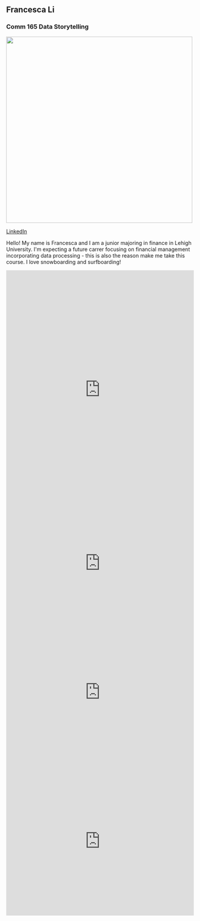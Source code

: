 ## Francesca Li

### Comm 165 Data Storytelling

<img src="https://lh3.googleusercontent.com/-CLTrEuEpES1I5oAHvyFP15VWjq3myQTgBfY-N62AxRtZOykb8XnOoLmESKro1djI2ERZ1gUHsTXX1LoTZ-hqAEpkm08Zn5-CX83qppvgadRMWJ2vth51k9KxAqUB7qtGfYV8bIHTqsmSS73EGmHdU_kyU03K17uBZoYKMJrJtOz5oTC86yw09QldifSxTWnoetBKVzrnWDFSyHjatyUs7IkocsHkmpXXg5ctvSa0PNGO2-1eIXygjnoVf6hEEpFU37hIVtboXe0mgh9YGJrGNBEQ23C8rxfzKM56N2n9HIT4MjWJ2qTKM-YQdQPJ49d1WL-xTrxN0788A2JwFsvLySL3oJOZQXwUWdqel_YRoyp7NrJKdtOsv-5nn6IKeE6IQGKot_rxvCUXOcnmdmvcXgD5UG9oWsoqMVsWX8VnHqkCSAbLrC_AO5dNoQzkzGDS9dyOgbPbxbPWyb39Ys4GOszfC7hsrqRVxwb607JiAMpyGYURkxBrFwjMet3auNBz8NJ4SnUHhpSOKyIrLlp5dN9HmJFIxcXfPgxzP8fs93WucXIJQpFIMA2Brn0fuTVApOeyonV0G5_MYZIQHKhbjQzvo79IgApsFytvy2JnTAgQMdeuqKGwL0UNMESdlr-qlRz6VRqCQlIm4DjXZdooh8LDNo22vUfsDJ86uu1YiYUIPHA9Pwcm-HM8gOUOXtqdNzV5DuxhpQJaC5-y230-32tvf-ihFgdhdRCrclHQ8w26ILh3lRWUIVRaTD_08qXTobm_BLWqY36ZMhQb0f0vM4Dvz4wioEmHjzqecZnO-7wc7Dc1Wm6xwE7EG7T-78WGDbKWndkmWCBwQFz2b9Tmfn0th2NmGNzPffh9VdwEIBqBm9Td8bjpTVoc7lUdH3gUh9GNG2Ccot8IjO7rW5PI5FeSd6GscPr4MbCCmnZig1otqq5=w1020-h1486-s-no?authuser=0" width="500" >

[LinkedIn](http://www.linkedin.com/in/francesca-yihang-li)

Hello! My name is Francesca and I am a junior majoring in finance in Lehigh University. I'm expecting a future carrer focusing on financial management incorporating data processing - this is also the reason make me take this course. I love snowboarding and surfboarding!


<iframe title="[ Lehigh Undergraduate Enrollment Spring 2020]" aria-label="Pie Chart" id="datawrapper-chart-kb7vL" src="https://datawrapper.dwcdn.net/kb7vL/2/" scrolling="no" frameborder="0" style="width: 0; min-width: 100% !important; border: none;" height="639" data-external="1"></iframe><script type="text/javascript">!function(){"use strict";window.addEventListener("message",(function(a){if(void 0!==a.data["datawrapper-height"]){var e=document.querySelectorAll("iframe");for(var t in a.data["datawrapper-height"])for(var r=0;r<e.length;r++)if(e[r].contentWindow===a.source){var i=a.data["datawrapper-height"][t]+"px";e[r].style.height=i}}}))}();</script>

  
  <iframe title="[ Lehigh Undergraduate Enrollment Spring 2020 ]" aria-label="Bar Chart" id="datawrapper-chart-iJ6lF" src="https://datawrapper.dwcdn.net/iJ6lF/1/" scrolling="no" frameborder="0" style="width: 0; min-width: 100% !important; border: none;" height="293" data-external="1"></iframe><script type="text/javascript">!function(){"use strict";window.addEventListener("message",(function(a){if(void 0!==a.data["datawrapper-height"]){var e=document.querySelectorAll("iframe");for(var t in a.data["datawrapper-height"])for(var r=0;r<e.length;r++)if(e[r].contentWindow===a.source){var i=a.data["datawrapper-height"][t]+"px";e[r].style.height=i}}}))}();</script>

  
  <iframe title="[2013-2023: Lehigh Colleges Distribution]" aria-label="Interactive line chart" id="datawrapper-chart-GUGKT" src="https://datawrapper.dwcdn.net/GUGKT/1/" scrolling="no" frameborder="0" style="width: 0; min-width: 100% !important; border: none;" height="400" data-external="1"></iframe><script type="text/javascript">!function(){"use strict";window.addEventListener("message",(function(a){if(void 0!==a.data["datawrapper-height"]){var e=document.querySelectorAll("iframe");for(var t in a.data["datawrapper-height"])for(var r=0;r<e.length;r++)if(e[r].contentWindow===a.source){var i=a.data["datawrapper-height"][t]+"px";e[r].style.height=i}}}))}();</script>

  
  <iframe title="[PA Counties Covid Cases: 3/5/2020-6/29/2020]" aria-label="Interactive line chart" id="datawrapper-chart-txwJC" src="https://datawrapper.dwcdn.net/txwJC/1/" scrolling="no" frameborder="0" style="width: 0; min-width: 100% !important; border: none;" height="400" data-external="1"></iframe><script type="text/javascript">!function(){"use strict";window.addEventListener("message",(function(a){if(void 0!==a.data["datawrapper-height"]){var e=document.querySelectorAll("iframe");for(var t in a.data["datawrapper-height"])for(var r=0;r<e.length;r++)if(e[r].contentWindow===a.source){var i=a.data["datawrapper-height"][t]+"px";e[r].style.height=i}}}))}();</script>
